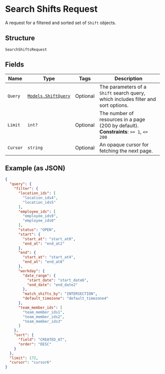 
# Search Shifts Request

A request for a filtered and sorted set of `Shift` objects.

## Structure

`SearchShiftsRequest`

## Fields

| Name | Type | Tags | Description |
|  --- | --- | --- | --- |
| `Query` | [`Models.ShiftQuery`](/doc/models/shift-query.md) | Optional | The parameters of a `Shift` search query, which includes filter and sort options. |
| `Limit` | `int?` | Optional | The number of resources in a page (200 by default).<br>**Constraints**: `>= 1`, `<= 200` |
| `Cursor` | `string` | Optional | An opaque cursor for fetching the next page. |

## Example (as JSON)

```json
{
  "query": {
    "filter": {
      "location_ids": [
        "location_ids4",
        "location_ids5"
      ],
      "employee_ids": [
        "employee_ids9",
        "employee_ids0"
      ],
      "status": "OPEN",
      "start": {
        "start_at": "start_at0",
        "end_at": "end_at2"
      },
      "end": {
        "start_at": "start_at4",
        "end_at": "end_at8"
      },
      "workday": {
        "date_range": {
          "start_date": "start_date6",
          "end_date": "end_date2"
        },
        "match_shifts_by": "INTERSECTION",
        "default_timezone": "default_timezone4"
      },
      "team_member_ids": [
        "team_member_ids1",
        "team_member_ids2",
        "team_member_ids3"
      ]
    },
    "sort": {
      "field": "CREATED_AT",
      "order": "DESC"
    }
  },
  "limit": 172,
  "cursor": "cursor6"
}
```

